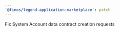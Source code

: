 ```yaml
---
'@finos/legend-application-marketplace': patch
---
```


Fix System Account data contract creation requests
